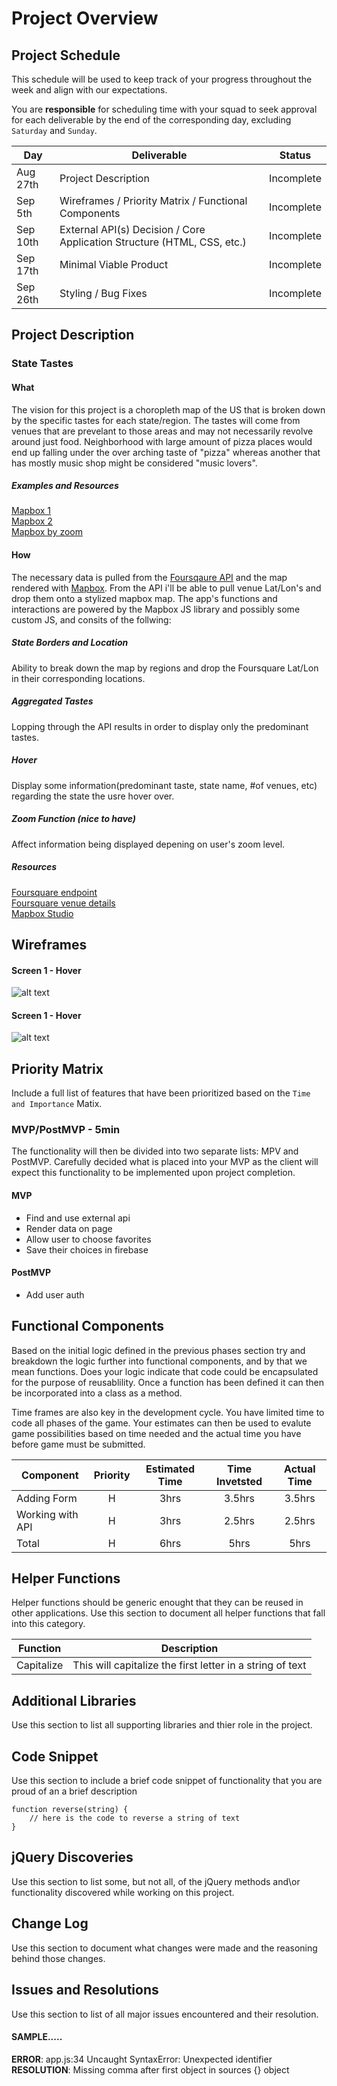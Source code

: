 # Project Overview

## Project Schedule

This schedule will be used to keep track of your progress throughout the week and align with our expectations.  

You are **responsible** for scheduling time with your squad to seek approval for each deliverable by the end of the corresponding day, excluding `Saturday` and `Sunday`.

|  Day | Deliverable | Status
|---|---| ---|
|Aug 27th| Project Description | Incomplete
|Sep 5th| Wireframes / Priority Matrix / Functional Components | Incomplete
|Sep 10th| External API(s) Decision / Core Application Structure (HTML, CSS, etc.) | Incomplete
|Sep 17th| Minimal Viable Product | Incomplete
|Sep 26th| Styling / Bug Fixes | Incomplete


## Project Description

### State Tastes

#### What
The vision for this project is a choropleth map of the US that is broken down by the specific tastes for each state/region. The tastes will come from venues that are prevelant to those areas and may not necessarily revolve around just food. Neighborhood with large amount of pizza places would end up falling under the over arching taste of "pizza" whereas another that has mostly music shop might be considered "music lovers".

##### Examples and Resources
[Mapbox 1](https://www.mapbox.com/help/choropleth-studio-gl-pt-1/)<br />
[Mapbox 2](https://www.mapbox.com/help/choropleth-studio-gl-pt-2/)<br />
[Mapbox by zoom](https://www.mapbox.com/mapbox-gl-js/example/updating-choropleth/)


#### How
The necessary data is pulled from the [Foursqaure API](https://developer.foursquare.com/) and the map rendered with [Mapbox](https://www.mapbox.com/). From the API i'll be able to pull venue Lat/Lon's and drop them onto a stylized mapbox map. The app's functions and interactions are powered by the Mapbox JS library and possibly some custom JS, and consits of the follwing:

##### State Borders and Location
Ability to break down the map by regions and drop the Foursquare Lat/Lon in their corresponding locations.

##### Aggregated Tastes
Lopping through the API results in order to display only the predominant tastes.

##### Hover
Display some information(predominant taste, state name, #of venues, etc) regarding the state the usre hover over. 

##### Zoom Function (nice to have)
Affect information being displayed depening on user's zoom level. 

##### Resources
[Foursquare endpoint](https://developer.foursquare.com/docs/api/endpoints)<br />
[Foursquare venue details](https://developer.foursquare.com/docs/api/venues/details)<br />
[Mapbox Studio](https://www.mapbox.com/mapbox-studio/)<br />


## Wireframes

#### Screen 1 - Hover
![alt text](https://github.com/ish-design/jsd-class-repo/blob/master/final-project-worksheet/class-screen1.png "Hover Image")

#### Screen 1 - Hover
![alt text](https://github.com/ish-design/jsd-class-repo/blob/master/final-project-worksheet/class-Screen%201%20Tooltip.png?raw=true "Hover Image")

## Priority Matrix

Include a full list of features that have been prioritized based on the `Time and Importance` Matix.  

### MVP/PostMVP - 5min

The functionality will then be divided into two separate lists: MPV and PostMVP.  Carefully decided what is placed into your MVP as the client will expect this functionality to be implemented upon project completion.  

#### MVP 

- Find and use external api 
- Render data on page 
- Allow user to choose favorites 
- Save their choices in firebase

#### PostMVP 

- Add user auth

## Functional Components

Based on the initial logic defined in the previous  phases section try and breakdown the logic further into functional components, and by that we mean functions.  Does your logic indicate that code could be encapsulated for the purpose of reusablility.  Once a function has been defined it can then be incorporated into a class as a method. 

Time frames are also key in the development cycle.  You have limited time to code all phases of the game.  Your estimates can then be used to evalute game possibilities based on time needed and the actual time you have before game must be submitted. 

| Component | Priority | Estimated Time | Time Invetsted | Actual Time |
| --- | :---: |  :---: | :---: | :---: |
| Adding Form | H | 3hrs| 3.5hrs | 3.5hrs |
| Working with API | H | 3hrs| 2.5hrs | 2.5hrs |
| Total | H | 6hrs| 5hrs | 5hrs |

## Helper Functions
Helper functions should be generic enought that they can be reused in other applications. Use this section to document all helper functions that fall into this category.

| Function | Description | 
| --- | :---: |  
| Capitalize | This will capitalize the first letter in a string of text | 

## Additional Libraries
 Use this section to list all supporting libraries and thier role in the project. 

## Code Snippet

Use this section to include a brief code snippet of functionality that you are proud of an a brief description  

```
function reverse(string) {
	// here is the code to reverse a string of text
}
```

## jQuery Discoveries
 Use this section to list some, but not all, of the jQuery methods and\or functionality discovered while working on this project.

## Change Log
 Use this section to document what changes were made and the reasoning behind those changes.  

## Issues and Resolutions
 Use this section to list of all major issues encountered and their resolution.

#### SAMPLE.....
**ERROR**: app.js:34 Uncaught SyntaxError: Unexpected identifier                                
**RESOLUTION**: Missing comma after first object in sources {} object
